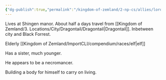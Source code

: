 ```yaml
---
{"dg-publish":true,"permalink":"/kingdom-of-zemland/2-np-cs/allies/lord-barbas/"}
---
```




Lives at Shingen manor.  About half a days travel from [[Kingdom of Zemland/3. Locations/City/Dragontail/Dragontail\|Dragontail]].  Inbetween city and Black Forrest.

Elderly [[Kingdom of Zemland/ImportCLI/compendium/races/elf\|elf]] 

Has a sister, much younger.

He appears to be a necromancer.

Building a body for himself to carry on living.